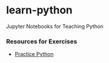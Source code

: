 # learn-python
Jupyter Notebooks for Teaching Python

### Resources for Exercises

* [Practice Python](http://www.practicepython.org)
